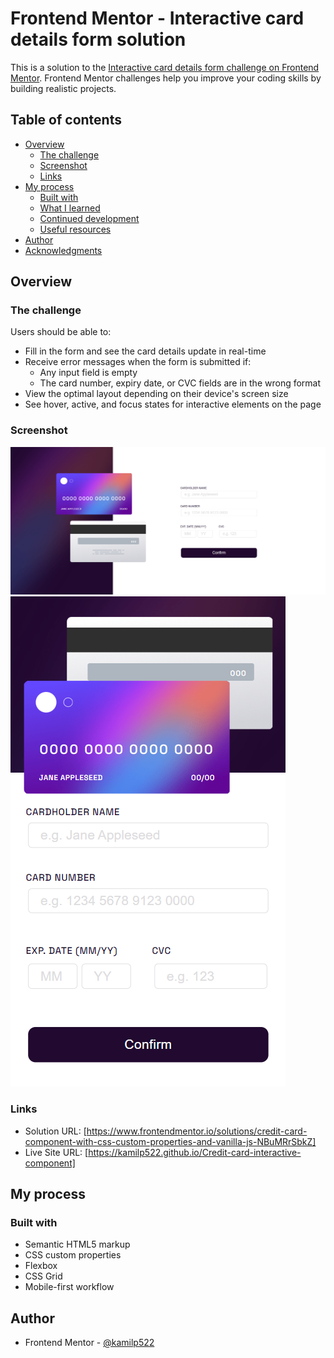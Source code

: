 # Frontend Mentor - Interactive card details form solution

This is a solution to the [Interactive card details form challenge on Frontend Mentor](https://www.frontendmentor.io/challenges/interactive-card-details-form-XpS8cKZDWw). Frontend Mentor challenges help you improve your coding skills by building realistic projects.

## Table of contents

- [Overview](#overview)
  - [The challenge](#the-challenge)
  - [Screenshot](#screenshot)
  - [Links](#links)
- [My process](#my-process)
  - [Built with](#built-with)
  - [What I learned](#what-i-learned)
  - [Continued development](#continued-development)
  - [Useful resources](#useful-resources)
- [Author](#author)
- [Acknowledgments](#acknowledgments)

## Overview

### The challenge

Users should be able to:

- Fill in the form and see the card details update in real-time
- Receive error messages when the form is submitted if:
  - Any input field is empty
  - The card number, expiry date, or CVC fields are in the wrong format
- View the optimal layout depending on their device's screen size
- See hover, active, and focus states for interactive elements on the page

### Screenshot

![screenshot_01](./screenshots/screenshot_01.png)
![screenshot_02](./screenshots/screenshot_02.png)

### Links

- Solution URL: [https://www.frontendmentor.io/solutions/credit-card-component-with-css-custom-properties-and-vanilla-js-NBuMRrSbkZ]
- Live Site URL: [https://kamilp522.github.io/Credit-card-interactive-component]

## My process

### Built with

- Semantic HTML5 markup
- CSS custom properties
- Flexbox
- CSS Grid
- Mobile-first workflow

## Author

- Frontend Mentor - [@kamilp522](https://www.frontendmentor.io/profile/kamilp522)
